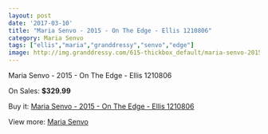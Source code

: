 ```yaml
---
layout: post
date: '2017-03-10'
title: "Maria Senvo - 2015 - On The Edge - Ellis 1210806"
category: Maria Senvo
tags: ["ellis","maria","granddressy","senvo","edge"]
image: http://img.granddressy.com/615-thickbox_default/maria-senvo-2015-on-the-edge-ellis-1210806.jpg
---
```

Maria Senvo - 2015 - On The Edge - Ellis 1210806

On Sales: **$329.99**
<a href="https://www.granddressy.com/en/maria-senvo/502-maria-senvo-2015-on-the-edge-ellis-1210806.html"><amp-img layout="responsive" width="600" height="600" src="//img.granddressy.com/615-thickbox_default/maria-senvo-2015-on-the-edge-ellis-1210806.jpg" alt="Maria Senvo - 2015 - On The Edge - Ellis 1210806 0" /></a>

Buy it: [Maria Senvo - 2015 - On The Edge - Ellis 1210806](https://www.granddressy.com/en/maria-senvo/502-maria-senvo-2015-on-the-edge-ellis-1210806.html "Maria Senvo - 2015 - On The Edge - Ellis 1210806")

View more: [Maria Senvo](https://www.granddressy.com/en/23-maria-senvo "Maria Senvo")